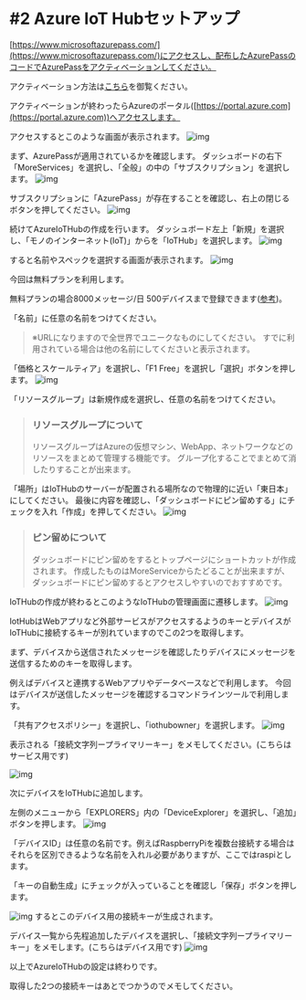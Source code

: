 # #2 Azure IoT Hubセットアップ

[https://www.microsoftazurepass.com/](https://www.microsoftazurepass.com/)にアクセスし、配布したAzurePassのコードでAzurePassをアクティベーションしてください。

アクティベーション方法は[こちら](https://www.microsoftazurepass.com/Home/HowTo)を御覧ください。

アクティベーションが終わったらAzureのポータル([https://portal.azure.com](https://portal.azure.com))へアクセスします。

アクセスするとこのような画面が表示されます。
![img](./img/01.png)

まず、AzurePassが適用されているかを確認します。
ダッシュボードの右下「MoreServices」を選択し、「全般」の中の「サブスクリプション」を選択します。
![img](./img/02.png)

サブスクリプションに「AzurePass」が存在することを確認し、右上の閉じるボタンを押してください。
![img](./img/03.png)

続けてAzureIoTHubの作成を行います。
ダッシュボード左上「新規」を選択し、「モノのインターネット(IoT)」からを「IoTHub」を選択します。
![img](./img/04.png)

すると名前やスペックを選択する画面が表示されます。
![img](./img/05.png)

今回は無料プランを利用します。

無料プランの場合8000メッセージ/日 500デバイスまで登録できます([参考](https://azure.microsoft.com/ja-jp/pricing/details/iot-hub/))。


「名前」に任意の名前をつけてください。
>※URLになりますので全世界でユニークなものにしてください。
>すでに利用されている場合は他の名前にしてくださいと表示されます。

「価格とスケールティア」を選択し、「F1 Free」を選択し「選択」ボタンを押します。
![img](./img/06.png)

「リソースグループ」は新規作成を選択し、任意の名前をつけてください。

>### リソースグループについて
>リソースグループはAzureの仮想マシン、WebApp、ネットワークなどのリソースをまとめて管理する機能です。
>グループ化することでまとめて消したりすることが出来ます。

「場所」はIoTHubのサーバーが配置される場所なので物理的に近い「東日本」にしてください。
最後に内容を確認し、「ダッシュボードにピン留めする」にチェックを入れ「作成」を押してください。
![img](./img/07.png)

>### ピン留めについて
>ダッシュボードにピン留めをするとトップページにショートカットが作成されます。
>作成したものはMoreServiceからたどることが出来ますが、ダッシュボードにピン留めするとアクセスしやすいのでおすすめです。

IoTHubの作成が終わるとこのようなIoTHubの管理画面に遷移します。
![img](./img/08.png)

IotHubはWebアプリなど外部サービスがアクセスするようのキーとデバイスがIoTHubに接続するキーが別れていますのでこの2つを取得します。

まず、デバイスから送信されたメッセージを確認したりデバイスにメッセージを送信するためのキーを取得します。

例えばデバイスと連携するWebアプリやデータベースなどで利用します。
今回はデバイスが送信したメッセージを確認するコマンドラインツールで利用します。

「共有アクセスポリシー」を選択し、「iothubowner」を選択します。
![img](./img/09.png)

表示される「接続文字列ープライマリーキー」をメモしてください。(こちらはサービス用です)

![img](./img/10.png)

次にデバイスをIoTHubに追加します。

左側のメニューから「EXPLORERS」内の「DeviceExplorer」を選択し、「追加」ボタンを押します。
![img](./img/11.png)

「デバイスID」は任意の名前です。例えばRaspberryPiを複数台接続する場合はそれらを区別できるような名前を入れル必要がありますが、ここではraspiとします。

「キーの自動生成」にチェックが入っていることを確認し「保存」ボタンを押します。

![img](./img/12.png)
するとこのデバイス用の接続キーが生成されます。

デバイス一覧から先程追加したデバイスを選択し、「接続文字列ープライマリーキー」をメモします。(こちらはデバイス用です)
![img](./img/13.png)

以上でAzureIoTHubの設定は終わりです。

取得した2つの接続キーはあとでつかうのでメモしてください。
